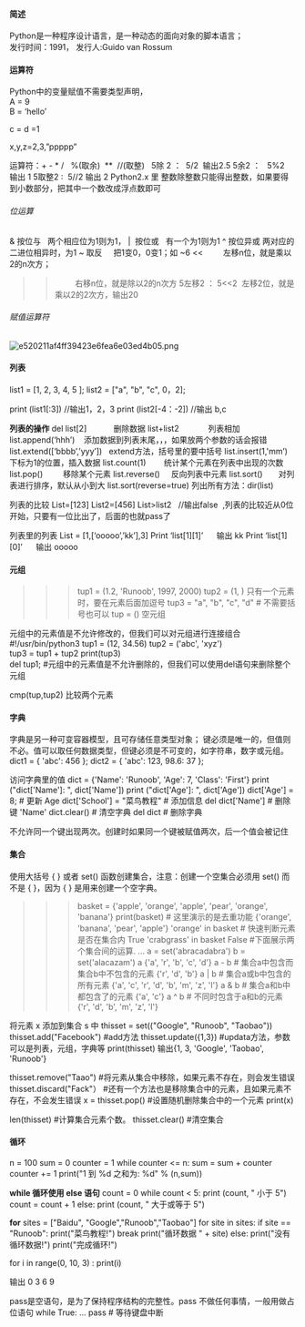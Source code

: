 #### 简述
Python是一种程序设计语言，是一种动态的面向对象的脚本语言；<br>
发行时间：1991， 发行人:Guido van Rossum

#### 运算符
Python中的变量赋值不需要类型声明，<br>
A = 9<br>
B = ‘hello’

c = d =1

x,y,z=2,3,”ppppp”

运算符：+ - * /   %(取余)  **  //(取整)   
5除 2 ：  5/2  输出2.5
5余2 ：   5%2  输出 1
5取整2 :  5//2 输出 2
Python2.x 里 整数除整数只能得出整数，如果要得到小数部分，把其中一个数改成浮点数即可

###### 位运算
& 按位与   两个相应位为1则为1，
|  按位或   有一个为1则为1
^ 按位异或 两对应的二进位相异时，为1
~ 取反     把1变0，0变1；如 ~6
<<         左移n位，就是乘以2的n次方； 
>>         右移n位，就是除以2的n次方
5左移2 ： 5<<2  左移2位，就是乘以2的2次方，输出20

###### 赋值运算符
![e520211af4ff39423e6fea6e03ed4b05.png](en-resource://database/721:0)



#### 列表
list1 = [1, 2, 3, 4, 5 ]; 
list2 = ["a", "b", "c", 0，2];

print (list1[:3])  //输出1，2，3
print (list2[-4：-2])  //输出 b,c

**列表的操作**
del list[2]            删除数据
list+list2             列表相加
list.append(‘hhh’)    添加数据到列表末尾，，，如果放两个参数的话会报错
list.extend([‘bbbb’,’yyy’])   extend方法，括号里的要中括号
list.insert(1,'mm’)    下标为1的位置，插入数据
list.count(1)        统计某个元素在列表中出现的次数
list.pop()         移除某个元素 
list.reverse()     反向列表中元素
list.sort()       对列表进行排序，默认从小到大
list.sort(reverse=true)
列出所有方法：dir(list)
 
 列表的比较
List=[123]
List2=[456]
List>list2    //输出false  ,列表的比较近从0位开始，只要有一位比出了，后面的也就pass了

列表里的列表
List = [1,[‘ooooo’,’kk’],3]
Print ‘list[1][1]’      输出 kk
Print ‘list[1][0]’      输出 ooooo



#### 元组
>>>tup1 = (1.2, 'Runoob', 1997, 2000)
>>>tup2 = (1, )  只有一个元素时，要在元素后面加逗号
>>>tup3 = "a", "b", "c", "d"   # 不需要括号也可以
      tup = ()  空元组

元组中的元素值是不允许修改的，但我们可以对元组进行连接组合
#!/usr/bin/python3 
tup1 = (12, 34.56)
tup2 = ('abc', 'xyz')                 
 tup3 = tup1 + tup2
print(tup3)   
del tup1;              #元组中的元素值是不允许删除的，但我们可以使用del语句来删除整个元组

cmp(tup,tup2)   比较两个元素

#### 字典
字典是另一种可变容器模型，且可存储任意类型对象；
键必须是唯一的，但值则不必。值可以取任何数据类型，但键必须是不可变的，如字符串，数字或元组。
dict1 = { 'abc': 456 };
dict2 = { 'abc': 123, 98.6: 37 };

访问字典里的值
dict = {'Name': 'Runoob', 'Age': 7, 'Class': 'First'} 
print ("dict['Name']: ", dict['Name'])
print ("dict['Age']: ", dict['Age'])
dict['Age'] = 8;       # 更新 
Age dict['School'] = "菜鸟教程"   # 添加信息
del dict['Name']     # 删除键 'Name'
dict.clear()           # 清空字典
del dict              # 删除字典


不允许同一个键出现两次。创建时如果同一个键被赋值两次，后一个值会被记住


#### 集合
使用大括号 { } 或者 set() 函数创建集合，注意：创建一个空集合必须用 set() 而不是 { }，因为 { } 是用来创建一个空字典。

>>>basket = {'apple', 'orange', 'apple', 'pear', 'orange', 'banana'} 
>>>print(basket) # 这里演示的是去重功能 
{'orange', 'banana', 'pear', 'apple'} 
>>> 'orange' in basket # 快速判断元素是否在集合内
 True
>>> 'crabgrass' in basket
False 
>>> #下面展示两个集合间的运算. ...
>>>a = set('abracadabra') 
>>>b = set('alacazam') 
>>>a 
{'a', 'r', 'b', 'c', 'd'} 
>>>a - b # 集合a中包含而集合b中不包含的元素
 {'r', 'd', 'b'} 
>>> a | b # 集合a或b中包含的所有元素
 {'a', 'c', 'r', 'd', 'b', 'm', 'z', 'l'}
>>> a & b # 集合a和b中都包含了的元素 
{'a', 'c'} 
>>> a ^ b # 不同时包含于a和b的元素
{'r', 'd', 'b', 'm', 'z', 'l'}


将元素 x 添加到集合 s 中
thisset = set(("Google", "Runoob", "Taobao")) 
thisset.add("Facebook")     #add方法
thisset.update({1,3})        #updata方法，参数可以是列表，元组，字典等
print(thisset)
输出{1, 3, 'Google', 'Taobao', 'Runoob'}

thisset.remove("Taao") #将元素从集合中移除，如果元素不存在，则会发生错误
thisset.discard("Fack"） #还有一个方法也是移除集合中的元素，且如果元素不存在，不会发生错误
x = thisset.pop()    #设置随机删除集合中的一个元素
print(x)

len(thisset)  #计算集合元素个数。
thisset.clear() #清空集合

#### 循环
n = 100 
sum = 0 
counter = 1 
while counter <= n: 
    sum = sum + counter 
    counter += 1
print("1 到 %d 之和为: %d" % (n,sum))


**while 循环使用 else 语句**
count = 0 
while count < 5: 
    print (count, " 小于 5") 
    count = count + 1
else: 
    print (count, " 大于或等于 5")

**for**
sites = ["Baidu", "Google","Runoob","Taobao"]
for site in sites:
    if site == "Runoob": 
        print("菜鸟教程!") 
        break 
    print("循环数据 " + site) 
else: 
    print("没有循环数据!") 
print("完成循环!")


for i in range(0, 10, 3) : 
print(i)

输出 0 3 6 9

pass是空语句，是为了保持程序结构的完整性。pass 不做任何事情，一般用做占位语句
while True: ... pass # 等待键盘中断













